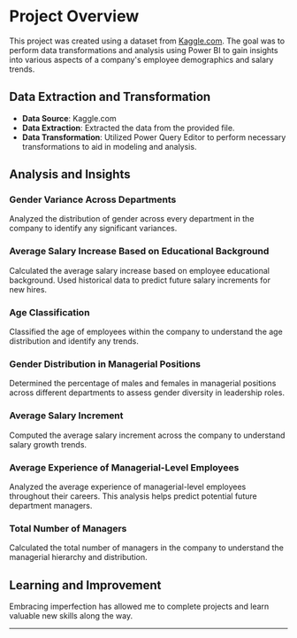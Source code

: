# Project Overview

This project was created using a dataset from [Kaggle.com](https://www.kaggle.com). The goal was to perform data transformations and analysis using Power BI to gain insights into various aspects of a company's employee demographics and salary trends.

## Data Extraction and Transformation

- **Data Source**: Kaggle.com
- **Data Extraction**: Extracted the data from the provided file.
- **Data Transformation**: Utilized Power Query Editor to perform necessary transformations to aid in modeling and analysis.

## Analysis and Insights

### Gender Variance Across Departments

Analyzed the distribution of gender across every department in the company to identify any significant variances.

### Average Salary Increase Based on Educational Background

Calculated the average salary increase based on employee educational background. Used historical data to predict future salary increments for new hires.

### Age Classification

Classified the age of employees within the company to understand the age distribution and identify any trends.

### Gender Distribution in Managerial Positions

Determined the percentage of males and females in managerial positions across different departments to assess gender diversity in leadership roles.

### Average Salary Increment

Computed the average salary increment across the company to understand salary growth trends.

### Average Experience of Managerial-Level Employees

Analyzed the average experience of managerial-level employees throughout their careers. This analysis helps predict potential future department managers.

### Total Number of Managers

Calculated the total number of managers in the company to understand the managerial hierarchy and distribution.

## Learning and Improvement

Embracing imperfection has allowed me to complete projects and learn valuable new skills along the way.

---

